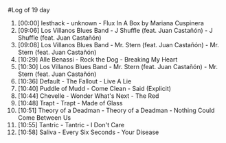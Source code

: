 #Log of 19 day

1. [00:00] lesthack - unknown - Flux In A Box by Mariana Cuspinera
1. [09:06] Los Villanos Blues Band - J Shuffle (feat. Juan Castañón) - J Shuffle (feat. Juan Castañón)
1. [09:08] Los Villanos Blues Band - Mr. Stern (feat. Juan Castañón) - Mr. Stern (feat. Juan Castañón)
1. [10:29] Alle Benassi - Rock the Dog - Breaking My Heart
1. [10:30] Los Villanos Blues Band - Mr. Stern (feat. Juan Castañón) - Mr. Stern (feat. Juan Castañón)
1. [10:36] Default - The Fallout - Live A Lie
1. [10:40] Puddle of Mudd - Come Clean - Said (Explicit)
1. [10:44] Chevelle - Wonder What's Next - The Red
1. [10:48] Trapt - Trapt - Made of Glass
1. [10:51] Theory of a Deadman - Theory of a Deadman - Nothing Could Come Between Us
1. [10:55] Tantric - Tantric - I Don't Care
1. [10:58] Saliva - Every Six Seconds - Your Disease
